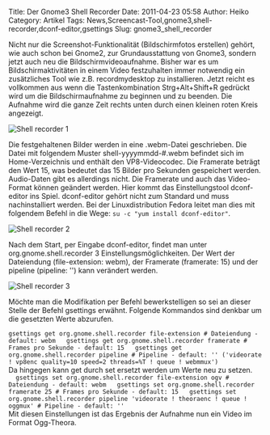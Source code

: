 Title: Der Gnome3 Shell Recorder
Date: 2011-04-23 05:58
Author: Heiko
Category: Artikel
Tags: News,Screencast-Tool,gnome3,shell-recorder,dconf-editor,gsettings
Slug: gnome3_shell_recorder

Nicht nur die Screenshot-Funktionalität (Bildschirmfotos erstellen) gehört,
wie auch schon bei Gnome2, zur Grundausstattung von Gnome3, sondern jetzt auch
neu die Bildschirmvideoaufnahme. Bisher war es um Bildschirmaktivitäten in
einem Video festzuhalten immer notwendig ein zusätzliches Tool wie z.B.
recordmydesktop zu installieren. Jetzt reicht es vollkommen aus wenn die
Tastenkombination Strg+Alt+Shift+R gedrückt wird um die Bildschirmaufnahme zu
beginnen und zu beenden. Die Aufnahme wird die ganze Zeit rechts unten durch
einen kleinen roten Kreis angezeigt.

![Shell recorder 1](https://www.openscreencast.de/pictures/shellrecorder1.png)

Die festgehaltenen Bilder werden in eine .webm-Datei geschrieben. Die Datei
mit folgendem Muster shell-yyyymmdd-#.webm befindet sich im Home-Verzeichnis
und enthält den VP8-Videocodec. Die Framerate beträgt den Wert 15, was
bedeutet das 15 Bilder pro Sekunden gespeichert werden. Audio-Daten gibt es
allerdings nicht. Die Framerate und auch das Video-Format können geändert
werden. Hier kommt das Einstellungstool dconf-editor ins Spiel. dconf-editor
gehört nicht zum Standard und muss nachinstalliert werden. Bei der
Linuxdistribution Fedora leitet man dies mit folgendem Befehl in die Wege: `su
-c "yum install dconf-editor"`.

![Shell recorder 2](https://www.openscreencast.de/pictures/shellrecorder2.png)

Nach dem Start, per Eingabe dconf-editor, findet man unter
org.gnome.shell.recorder 3 Einstellungsmöglichkeiten. Der Wert der Dateiendung
(file-extension: webm), der Framerate (framerate: 15) und der pipeline
(pipeline: '') kann verändert werden.

![Shell recorder 3](https://www.openscreencast.de/pictures/shellrecorder3.png)

Möchte man die Modifikation per Befehl bewerkstelligen so sei an dieser Stelle
der Befehl gsettings erwähnt. Folgende Kommandos sind denkbar um die gesetzten
Werte abzurufen.

`gsettings get org.gnome.shell.recorder file-extension # Dateiendung -
default: webm  
gsettings get org.gnome.shell.recorder framerate # Frames pro Sekunde -
default: 15  
gsettings get org.gnome.shell.recorder pipeline # Pipeline - default: ''
('videorate ! vp8enc quality=10 speed=2 threads=%T ! queue ! webmmux')  
`  
Da hingegen kann get durch set ersetzt werden um Werte neu zu setzen.  
`  
gsettings set org.gnome.shell.recorder file-extension ogv # Dateiendung -
default: webm  
gsettings set org.gnome.shell.recorder framerate 25 # Frames pro Sekunde -
default: 15  
gsettings set org.gnome.shell.recorder pipeline 'videorate ! theoraenc ! queue
! oggmux' # Pipeline - default: ''  
`  
Mit diesen Einstellungen ist das Ergebnis der Aufnahme nun ein Video im Format
Ogg-Theora.

